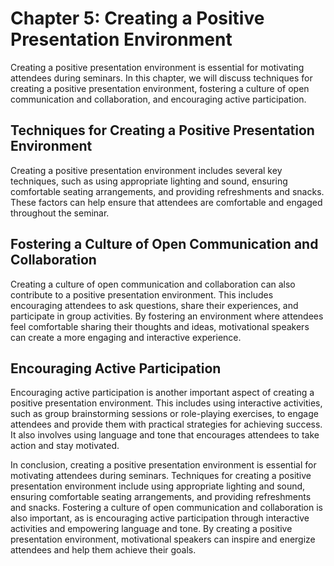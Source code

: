 Chapter 5: Creating a Positive Presentation Environment
=======================================================

Creating a positive presentation environment is essential for motivating attendees during seminars. In this chapter, we will discuss techniques for creating a positive presentation environment, fostering a culture of open communication and collaboration, and encouraging active participation.

Techniques for Creating a Positive Presentation Environment
-----------------------------------------------------------

Creating a positive presentation environment includes several key techniques, such as using appropriate lighting and sound, ensuring comfortable seating arrangements, and providing refreshments and snacks. These factors can help ensure that attendees are comfortable and engaged throughout the seminar.

Fostering a Culture of Open Communication and Collaboration
-----------------------------------------------------------

Creating a culture of open communication and collaboration can also contribute to a positive presentation environment. This includes encouraging attendees to ask questions, share their experiences, and participate in group activities. By fostering an environment where attendees feel comfortable sharing their thoughts and ideas, motivational speakers can create a more engaging and interactive experience.

Encouraging Active Participation
--------------------------------

Encouraging active participation is another important aspect of creating a positive presentation environment. This includes using interactive activities, such as group brainstorming sessions or role-playing exercises, to engage attendees and provide them with practical strategies for achieving success. It also involves using language and tone that encourages attendees to take action and stay motivated.

In conclusion, creating a positive presentation environment is essential for motivating attendees during seminars. Techniques for creating a positive presentation environment include using appropriate lighting and sound, ensuring comfortable seating arrangements, and providing refreshments and snacks. Fostering a culture of open communication and collaboration is also important, as is encouraging active participation through interactive activities and empowering language and tone. By creating a positive presentation environment, motivational speakers can inspire and energize attendees and help them achieve their goals.


